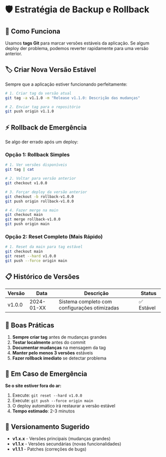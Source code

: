 # 🛡️ Estratégia de Backup e Rollback

## 📝 **Como Funciona**

Usamos **tags Git** para marcar versões estáveis da aplicação. Se algum deploy der problema, podemos reverter rapidamente para uma versão anterior.

## 🏷️ **Criar Nova Versão Estável**

Sempre que a aplicação estiver funcionando perfeitamente:

```bash
# 1. Criar tag da versão atual
git tag -a v1.1.0 -m "Release v1.1.0: Descrição das mudanças"

# 2. Enviar tag para o repositório
git push origin v1.1.0
```

## ⚡ **Rollback de Emergência**

Se algo der errado após um deploy:

### **Opção 1: Rollback Simples**
```bash
# 1. Ver versões disponíveis
git tag | cat

# 2. Voltar para versão anterior
git checkout v1.0.0

# 3. Forçar deploy da versão anterior
git checkout -b rollback-v1.0.0
git push origin rollback-v1.0.0

# 4. Fazer merge na main
git checkout main
git merge rollback-v1.0.0
git push origin main
```

### **Opção 2: Reset Completo (Mais Rápido)**
```bash
# 1. Reset da main para tag estável
git checkout main
git reset --hard v1.0.0
git push --force origin main
```

## 📋 **Histórico de Versões**

| Versão | Data | Descrição | Status |
|--------|------|-----------|--------|
| v1.0.0 | 2024-01-XX | Sistema completo com configurações otimizadas | ✅ Estável |

## 🎯 **Boas Práticas**

1. **Sempre criar tag** antes de mudanças grandes
2. **Testar localmente** antes do commit
3. **Documentar mudanças** na mensagem da tag
4. **Manter pelo menos 3 versões** estáveis
5. **Fazer rollback imediato** se detectar problema

## 🚨 **Em Caso de Emergência**

**Se o site estiver fora do ar:**

1. Execute: `git reset --hard v1.0.0`
2. Execute: `git push --force origin main`
3. O deploy automático irá restaurar a versão estável
4. **Tempo estimado**: 2-3 minutos

## 🔄 **Versionamento Sugerido**

- **v1.x.x** - Versões principais (mudanças grandes)
- **v1.1.x** - Versões secundárias (novas funcionalidades)
- **v1.1.1** - Patches (correções de bugs) 